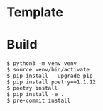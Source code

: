 Template
===


# Build

```shell
$ python3 -m venv venv
$ source venv/bin/activate
$ pip install --upgrade pip
$ pip install poetry==1.1.12
$ poetry install
$ pip install -e .
$ pre-commit install
```
